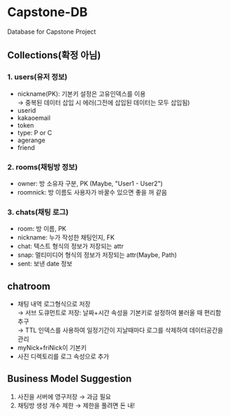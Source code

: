 # Capstone-DB
Database for Capstone Project

## Collections(확정 아님)

### 1. users(유저 정보)   
 * nickname(PK): 기본키 설정은 고유인덱스를 이용   
 &rarr; 중복된 데이터 삽입 시 에러(그전에 삽입된 데이터는 모두 삽입됨)   
 * userid   
 * kakaoemail   
 * token   
 * type: P or C   
 * agerange   
 * friend   

### 2. rooms(채팅방 정보)
 * owner: 방 소유자 구분, PK (Maybe, "User1 - User2")
 * roomnick: 방 이름도 사용자가 바꿀수 있으면 좋을 꺼 같음

### 3. chats(채팅 로그)   
 * room: 방 이름, PK 
 * nickname: 누가 작성한 채팅인지, FK
 * chat: 텍스트 형식의 정보가 저장되는 attr
 * snap: 멀티미디어 형식의 정보가 저장되는 attr(Maybe, Path)
 * sent: 보낸 date 정보

   
## chatroom   
* 채팅 내역 로그형식으로 저장   
&rarr; 서브 도큐먼트로 저장: 날짜+시간 속성을 기본키로 설정하여 불러올 때 편리함 추구   
&rarr;  TTL 인덱스를 사용하여 일정기간이 지날때마다 로그를 삭제하여 데이터공간을 관리   
* myNick+friNick이 기본키   
* 사진 디렉토리를 로그 속성으로 추가   
   
## Business Model Suggestion
 1. 사진을 서버에 영구저장 &rarr; 과금 필요   
 2. 채팅방 생성 개수 제한 &rarr; 제한을 풀려면 돈 내!   
